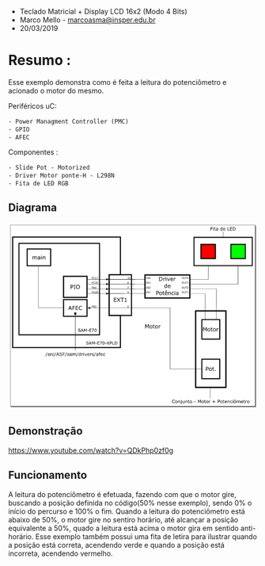 
* Teclado Matricial + Display LCD 16x2 (Modo 4 Bits)
* Marco Mello - marcoasma@insper.edu.br
* 20/03/2019

# Resumo :

Esse exemplo demonstra como é feita a leitura do potenciômetro e acionado o motor do mesmo.

Periféricos uC:

    - Power Managment Controller (PMC)
    - GPIO
    - AFEC
 
Componentes : 

    - Slide Pot - Motorized
    - Driver Motor ponte-H - L298N
    - Fita de LED RGB

## Diagrama

![](Potenciometro_Motorizado.PNG)

## Demonstração

https://www.youtube.com/watch?v=QDkPhp0zf0g

## Funcionamento

A leitura do potenciômetro é efetuada, fazendo com que o motor gire, buscando a posição definida no código(50% nesse exemplo), sendo 0% o início do percurso e 100% o fim.
Quando a leitura do potenciômetro está abaixo de 50%, o motor gire no sentiro horário, até alcançar a posição equivalente a 50%, quado a leitura está acima o motor gira
em sentido anti-horário.
Esse exemplo também possui uma fita de letira para ilustrar quando a posição está correta, acendendo verde e quando a posição está incorreta, acendendo vermelho.
